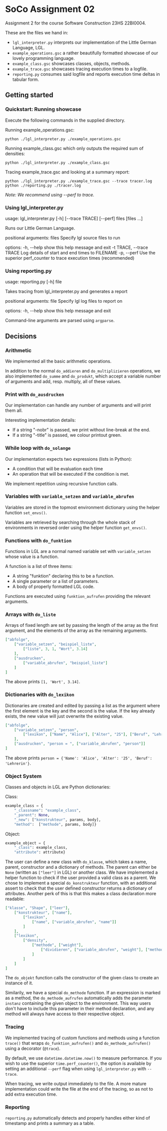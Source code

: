 # SoCo Assignment 02
Assignment 2 for the course Software Construction 23HS 22BI0004. 

These are the files we hand in:
- `lgl_interpreter.py` interprets our implementation of the Little German Language, LGL.
- `example_operations.gsc` a rather beautifully formatted showcase of our lovely programming language.
- `example_class.gsc` showcases classes, objects, methods.
- `example_trace.gsc` showcases tracing execution times to a logfile.
- `reporting.py` consumes said logfile and reports execution time deltas in tabular form.

## Getting started

### Quickstart: Running showcase

Execute the following commands in the supplied directory.

Running example_operations.gsc:
```
python ./lgl_interpreter.py ./example_operations.gsc
```

Running example_class.gsc which only outputs the required sum of densities:
```
python ./lgl_interpreter.py ./example_class.gsc
```

Tracing example_trace.gsc and looking at a summary report:
```
python ./lgl_interpreter.py ./example_trace.gsc --trace tracer.log
python ./reporting.py ./tracer.log
```
*Note: We recommend using --perf to trace.*

### Using lgl_interpreter.py
usage: lgl_interpreter.py \[-h\] \[--trace TRACE\] \[--perf\] files \[files ...\]

Runs our Little German Language.

positional arguments:
  files          Specify lgl source files to run

options:
  -h, --help            show this help message and exit
  -t TRACE, --trace TRACE
                        Log details of start and end times to FILENAME
  -p, --perf     Use the superior perf_counter to trace execution times (recommended)

### Using reporting.py
usage: reporting.py \[-h\] file

Takes tracing from lgl_interpreter.py and generates a report

positional arguments:
  file        Specify lgl log files to report on

options:
  -h, --help  show this help message and exit

Command-line arguments are parsed using `argparse`.

## Decisions
### Arithmetic
We implemented all the basic arithmetic operations. 

In addition to the normal `do_addieren` and `do_multiplizieren` operations, we also implemented `do_summe` and 
`do_produkt`, which accept a variable number of arguments and add, resp. multiply, all of these values.

### Print with `do_ausdrucken`
Our implementation can handle any number of arguments and will print them all.

Interesting implementation details:
- If a string "-nobr" is passed, we print without line-break at the end.
- If a string "-title" is passed, we colour printout green.

### While loop with `do_solange`
Our implementation expects two expressions (lists in Python):
- A condition that will be evaluation each time
- An operation that will be executed if the condition is met.

We implement repetition using recursive function calls.

### Variables with `variable_setzen` and `variable_abrufen`
Variables are stored in the topmost environment dictionary using the helper function `set_envs()`.

Variables are retrieved by searching through the whole stack of environments in reversed order using the helper function `get_envs()`.

### Functions with `do_funktion`
Functions in LGL are a normal named variable set with `variable_setzen` whose value is a function.

A function is a list of three items:
- A string "funktion" declaring this to be a function.
- A single parameter or a list of parameters.
- A body of properly formatted LGL code.

Functions are executed using `funktion_aufrufen` providing the relevant arguments.

### Arrays with `do_liste`
Arrays of fixed length are set by passing the length of the array as the first argument, and the elements of the array as the remaining arguments.

```json
["abfolge", 
    ["variable_setzen", "beispiel_liste",
        ["liste", 3, 1, "Wort", 3.14]
    ],
    ["ausdrucken",
        ["variable_abrufen", "beispiel_liste"]
    ]
]
```

The above prints `[1, 'Wort', 3.14]`.

### Dictionaries with `do_lexikon`
Dictionaries are created and edited by passing a list as the argument where the first element is the key and the second is the value. If the key already exists, the new value will just overwrite the existing value.

```json
["abfolge", 
    ["variable_setzen", "person",
        ["lexikon", ["Name", "Alice"], ["Alter", "25"], ["Beruf", "Lehrerin"]]
    ],
    ["ausdrucken", "person = ", ["variable_abrufen", "person"]]
]
```

The above prints `person = {'Name': 'Alice', 'Alter': '25', 'Beruf': 'Lehrerin'}`.

### Object System
Classes and objects in LGL are Python dictionaries:

Class:
```Python
example_class = {
    "_classname": "example_class",
    "_parent": None,
    "_new": ["konstrukteur", params, body],
    "method":  ["methode", params, body]}
```

Object:
```Python
example_object = {
    "_class": example_class,
    "attribute": attribute}
```

The user can define a new class with `do_klasse`, which takes a name, parent, constructor and a dictionary of methods.
The parent can either be `None` (written as `["leer"]` in LGL) or another class. We have implemented a helper function to check if the user provided a valid class as a parent. We chose to implement a special `do_konstrukteur` function, with an additional assert to check
that the user defined constructor returns a dictionary of attributes. Another perk of this is that this makes a class 
declaration more readable:

```json
["klasse", "Shape", ["leer"],
    ["konstrukteur", ["name"],
        ["lexikon",
            ["name", ["variable_abrufen", "name"]]
        ]
    ],
    ["lexikon",
        ["density",
            ["methode", ["weight"],
                ["dividieren", ["variable_abrufen", "weight"], ["methode_aufrufen", ["variable_abrufen", "instanz"], "area"]]
            ]
        ]
    ]
]
```
The `do_objekt` function calls the constructor of the given class to create an instance of it.

Similarily, we have a special `do_methode` function. If an expression is marked as a method, the `do_methode_aufrufen` 
automatically adds the parameter `instanz` containing the given object to the environment. This way users don't have to 
include this parameter in their method declaration, and any method will always have access to their respective object.

### Tracing
We implemented tracing of custom functions and methods using a function `trace()` that wraps `do_funktion_aufrufen()` and `do_methode_aufrufen()` using a decorator (`@trace`).

By default, we use `datetime.datetime.now()` to measure performance. If you wish to use the superior `time.perf_counter()`, the option is available by setting an additional `--perf` flag when using `lgl_interpreter.py` with `--trace`. 

When tracing, we write output immediately to the file. A more mature implementation could write the file at the end of the tracing, so as not to add extra execution time.

### Reporting
`reporting.py` automatically detects and properly handles either kind of timestamp and prints a summary as a table.


